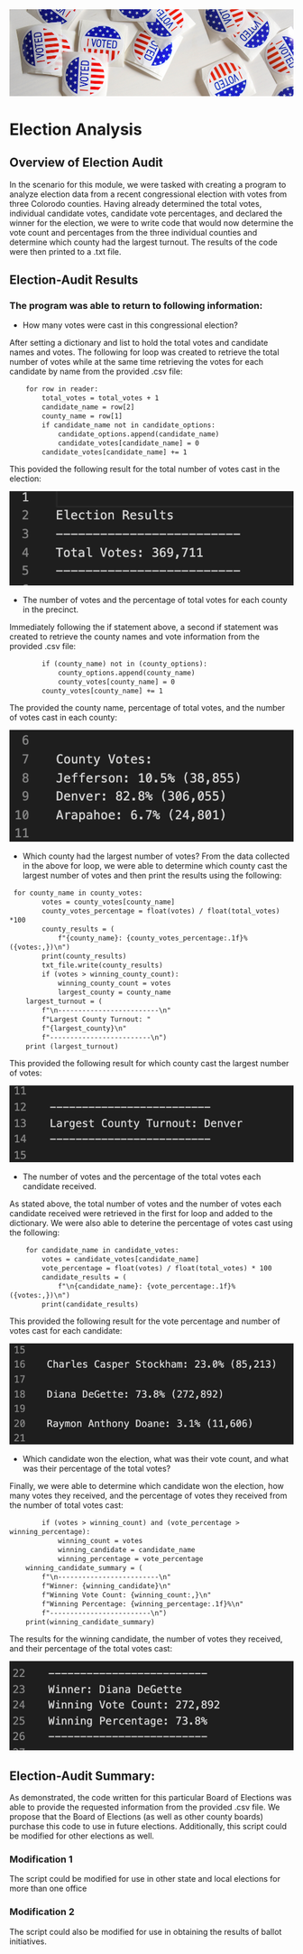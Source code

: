 <!-- photo below from Photo by Element5 Digital from Pexels-->

<img src="https://github.com/tn64/Election_Analysis/blob/main/Resources/vote.png">

# Election Analysis

## Overview of Election Audit
In the scenario for this module, we were tasked with creating a program to analyze election data from a recent congressional election with votes from three Colorodo counties. Having already determined the total votes, individual candidate votes, candidate vote percentages, and declared the winner for the election, we were to write code that would now determine the vote count and percentages from the three individual counties and determine which county had the largest turnout. The results of the code were then printed to a .txt file.

## Election-Audit Results

### The program was able to return to following information:

- How many votes were cast in this congressional election?

After setting a dictionary and list to hold the total votes and candidate names and votes. The following for loop was created to retrieve the total number of votes while at the same time retrieving the votes for each candidate by name from the provided .csv file:

```
    for row in reader:
        total_votes = total_votes + 1
        candidate_name = row[2]
        county_name = row[1]
        if candidate_name not in candidate_options:
            candidate_options.append(candidate_name)
            candidate_votes[candidate_name] = 0
        candidate_votes[candidate_name] += 1
```

This povided the following result for the total number of votes cast in the election:

<img src=https://github.com/tn64/Election_Analysis/blob/main/Resources/total_votes.png>

- The number of votes and the percentage of total votes for each county in the precinct.

Immediately following the if statement above, a second if statement was created to retrieve the county names and vote information from the provided .csv file:

```
        if (county_name) not in (county_options):
            county_options.append(county_name)
            county_votes[county_name] = 0
        county_votes[county_name] += 1
```

The provided the county name, percentage of total votes, and the number of votes cast in each county:

<img src=https://github.com/tn64/Election_Analysis/blob/main/Resources/county_votes.png>

- Which county had the largest number of votes?
From the data collected in the above for loop, we were able to determine which county cast the largest number of votes and then print the results using the following:

```
 for county_name in county_votes:
        votes = county_votes[county_name]
        county_votes_percentage = float(votes) / float(total_votes) *100
        county_results = (
            f"{county_name}: {county_votes_percentage:.1f}% ({votes:,})\n")
        print(county_results)
        txt_file.write(county_results)
        if (votes > winning_county_count):
            winning_county_count = votes
            largest_county = county_name
    largest_turnout = (
        f"\n-------------------------\n"
        f"Largest County Turnout: "
        f"{largest_county}\n"
        f"-------------------------\n")
    print (largest_turnout)             
```            

This provided the following result for which county cast the largest number of votes:

<img src=https://github.com/tn64/Election_Analysis/blob/main/Resources/largest_turnout.png>

- The number of votes and the percentage of the total votes each candidate received.

As stated above, the total number of votes and the number of votes each candidate received were retrieved in the first for loop and added to the dictionary. We were also able to deterine the percentage of votes cast using the following:

```
    for candidate_name in candidate_votes:
        votes = candidate_votes[candidate_name]
        vote_percentage = float(votes) / float(total_votes) * 100
        candidate_results = (
            f"\n{candidate_name}: {vote_percentage:.1f}% ({votes:,})\n")
        print(candidate_results)
```

This provided the following result for the vote percentage and number of votes cast for each candidate:

<img src=https://github.com/tn64/Election_Analysis/blob/main/Resources/candidate_votes.png>

- Which candidate won the election, what was their vote count, and what was their percentage of the total votes?

Finally, we were able to determine which candidate won the election, how many votes they received, and the percentage of votes they received from the number of total votes cast:

```
        if (votes > winning_count) and (vote_percentage > winning_percentage):
            winning_count = votes
            winning_candidate = candidate_name
            winning_percentage = vote_percentage
    winning_candidate_summary = (
        f"\n-------------------------\n"
        f"Winner: {winning_candidate}\n"
        f"Winning Vote Count: {winning_count:,}\n"
        f"Winning Percentage: {winning_percentage:.1f}%\n"
        f"-------------------------\n")
    print(winning_candidate_summary)
```

The results for the winning candidate, the number of votes they received, and their percentage of the total votes cast:

<img src=https://github.com/tn64/Election_Analysis/blob/main/Resources/winner.png>

## Election-Audit Summary: 

As demonstrated, the code written for this particular Board of Elections was able to provide the requested information from the provided .csv file. We propose that the Board of Elections (as well as other county boards) purchase this code to use in future elections. Additionally, this script could be modified for other elections as well.

### Modification 1

The script could be modified for use in other state and local elections for more than one office

### Modification 2

The script could also be modified for use in obtaining the results of ballot initiatives.
